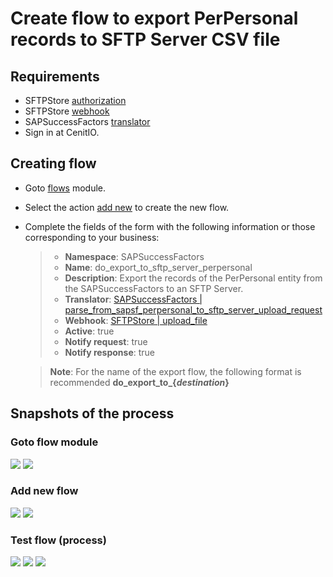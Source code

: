 # Create flow to export PerPersonal records to SFTP Server CSV file

## Requirements

* SFTPStore [authorization](authorizations/sftp-store.md)
* SFTPStore [webhook](webhooks/sftp-store-upload-file.md)
* SAPSuccessFactors [translator](translators/parse_from_sapsf_perpersonal_to_sftp_server_upload_request.md)
* Sign in at CenitIO.[<i class="fa fa-external-link" aria-hidden="true"></i>](https://cenit.io/users/sign_in)

## Creating flow

* Goto [flows](https://cenit.io/flow) module.
* Select the action [add new](https://cenit.io/flow/new) to create the new flow.
* Complete the fields of the form with the following information or those corresponding to your business:

    >- **Namespace**: SAPSuccessFactors
    >- **Name**: do_export_to_sftp_server_perpersonal
    >- **Description**: Export the records of the PerPersonal entity from the SAPSuccessFactors to an SFTP Server.
    >- **Translator**: [SAPSuccessFactors | parse_from_sapsf_perpersonal_to_sftp_server_upload_request](translators/parse_from_sapsf_perpersonal_to_sftp_server_upload_request.md)
    >- **Webhook**: [SFTPStore | upload_file](webhooks/sftp-store-upload-file.md)
    >- **Active**: true
    >- **Notify request**: true
    >- **Notify response**: true

    > **Note**: For the name of the export flow, the following format is recommended **do_export_to_\{*destination*\}**

## Snapshots of the process

### Goto flow module

   ![](assets/snapshots/sftp-store-flow/snapshots-001.png)
   ![](assets/snapshots/sftp-store-flow/snapshots-002.png)
    
### Add new flow

   ![](assets/snapshots/sftp-store-flow/snapshots-003.png)
   ![](assets/snapshots/sftp-store-flow/snapshots-004.png)
   
### Test flow (process)

   ![](assets/snapshots/sftp-store-flow/snapshots-005.png)
   ![](assets/snapshots/sftp-store-flow/snapshots-006.png)
   ![](assets/snapshots/sftp-store-flow/snapshots-007.png)
